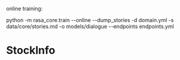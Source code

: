 online training:

python -m rasa_core.train \--online --dump_stories \-d domain.yml -s data/core/stories.md \-o models/dialogue \--endpoints endpoints.yml

# StockInfo
